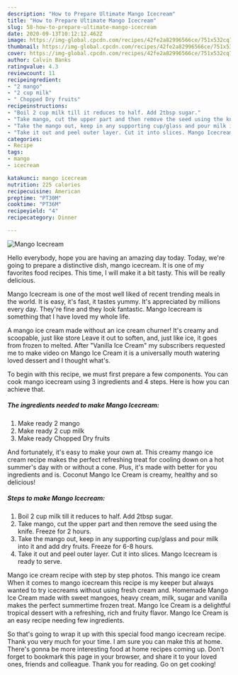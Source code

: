 ```yaml
---
description: "How to Prepare Ultimate Mango Icecream"
title: "How to Prepare Ultimate Mango Icecream"
slug: 58-how-to-prepare-ultimate-mango-icecream
date: 2020-09-13T10:12:12.462Z
image: https://img-global.cpcdn.com/recipes/42fe2a82996566ce/751x532cq70/mango-icecream-recipe-main-photo.jpg
thumbnail: https://img-global.cpcdn.com/recipes/42fe2a82996566ce/751x532cq70/mango-icecream-recipe-main-photo.jpg
cover: https://img-global.cpcdn.com/recipes/42fe2a82996566ce/751x532cq70/mango-icecream-recipe-main-photo.jpg
author: Calvin Banks
ratingvalue: 4.3
reviewcount: 11
recipeingredient:
- "2 mango"
- "2 cup milk"
- " Chopped Dry fruits"
recipeinstructions:
- "Boil 2 cup milk till it reduces to half. Add 2tbsp sugar."
- "Take mango, cut the upper part and then remove the seed using the knife. Freeze for 2 hours."
- "Take the mango out, keep in any supporting cup/glass and pour milk into it and add dry fruits. Freeze for 6-8 hours."
- "Take it out and peel outer layer. Cut it into slices. Mango Icecream is ready to serve."
categories:
- Recipe
tags:
- mango
- icecream

katakunci: mango icecream 
nutrition: 225 calories
recipecuisine: American
preptime: "PT30M"
cooktime: "PT36M"
recipeyield: "4"
recipecategory: Dinner

---
```



![Mango Icecream](https://img-global.cpcdn.com/recipes/42fe2a82996566ce/751x532cq70/mango-icecream-recipe-main-photo.jpg)

Hello everybody, hope you are having an amazing day today. Today, we're going to prepare a distinctive dish, mango icecream. It is one of my favorites food recipes. This time, I will make it a bit tasty. This will be really delicious.

Mango Icecream is one of the most well liked of recent trending meals in the world. It is easy, it's fast, it tastes yummy. It's appreciated by millions every day. They're fine and they look fantastic. Mango Icecream is something that I have loved my whole life.

A mango ice cream made without an ice cream churner! It&#39;s creamy and scoopable, just like store Leave it out to soften, and, just like ice, it goes from frozen to melted. After &#34;Vanilla Ice Cream&#34; my subscribers requested me to make video on Mango Ice Cream it is a universally mouth watering loved dessert and I thought what&#39;s.


To begin with this recipe, we must first prepare a few components. You can cook mango icecream using 3 ingredients and 4 steps. Here is how you can achieve that.

<!--inarticleads1-->

##### The ingredients needed to make Mango Icecream:

1. Make ready 2 mango
1. Make ready 2 cup milk
1. Make ready  Chopped Dry fruits


And fortunately, it&#39;s easy to make your own at. This creamy mango ice cream recipe makes the perfect refreshing treat for cooling down on a hot summer&#39;s day with or without a cone. Plus, it&#39;s made with better for you ingredients and is. Coconut Mango Ice Cream is creamy, healthy and so delicious! 

<!--inarticleads2-->

##### Steps to make Mango Icecream:

1. Boil 2 cup milk till it reduces to half. Add 2tbsp sugar.
1. Take mango, cut the upper part and then remove the seed using the knife. Freeze for 2 hours.
1. Take the mango out, keep in any supporting cup/glass and pour milk into it and add dry fruits. Freeze for 6-8 hours.
1. Take it out and peel outer layer. Cut it into slices. Mango Icecream is ready to serve.


Mango ice cream recipe with step by step photos. This mango ice cream When it comes to mango icecream this recipe is my keeper but always wanted to try icecreams without using fresh cream and. Homemade Mango Ice Cream made with sweet mangoes, heavy cream, milk, sugar and vanilla makes the perfect summertime frozen treat. Mango Ice Cream is a delightful tropical dessert with a refreshing, rich and fruity flavor. Mango Ice Cream is an easy recipe needing few ingredients. 

So that's going to wrap it up with this special food mango icecream recipe. Thank you very much for your time. I am sure you can make this at home. There's gonna be more interesting food at home recipes coming up. Don't forget to bookmark this page in your browser, and share it to your loved ones, friends and colleague. Thank you for reading. Go on get cooking!
